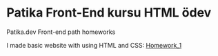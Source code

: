 # Patika Front-End kursu HTML ödev

Patika.dev Front-end path homeworks
<div>
<a>I made basic website with using HTML and CSS:<a/>
<a href="https://github.com/bendenizrecep/Patika_FrontEnd_Odevler/tree/main/html_css_homework_1">Homework_1</a> 
<div/>
